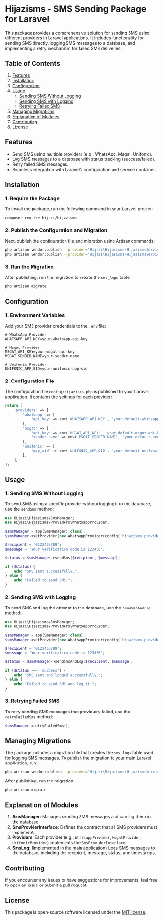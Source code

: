 # Hijazisms - SMS Sending Package for Laravel

This package provides a comprehensive solution for sending SMS using different providers in Laravel applications. It includes functionality for sending SMS directly, logging SMS messages to a database, and implementing a retry mechanism for failed SMS deliveries.

## Table of Contents

1. [Features](#features)
2. [Installation](#installation)
3. [Configuration](#configuration)
4. [Usage](#usage)
   - [Sending SMS Without Logging](#sending-sms-without-logging)
   - [Sending SMS with Logging](#sending-sms-with-logging)
   - [Retrying Failed SMS](#retrying-failed-sms)
5. [Managing Migrations](#managing-migrations)
6. [Explanation of Modules](#explanation-of-modules)
7. [Contributing](#contributing)
8. [License](#license)

## Features

- Send SMS using multiple providers (e.g., WhatsApp, Msgat, Unifonic).
- Log SMS messages to a database with status tracking (success/failed).
- Retry failed SMS messages.
- Seamless integration with Laravel’s configuration and service container.

## Installation

### 1. Require the Package

To install the package, run the following command in your Laravel project:

```bash
composer require hijazi/hijazisms
```

### 2. Publish the Configuration and Migration

Next, publish the configuration file and migration using Artisan commands:

```bash
php artisan vendor:publish --provider="Hijazi\Hijazisms\HijazismsServiceProvider" --tag=config
php artisan vendor:publish --provider="Hijazi\Hijazisms\HijazismsServiceProvider" --tag=migrations
```

### 3. Run the Migration

After publishing, run the migration to create the `sms_logs` table:

```bash
php artisan migrate
```

## Configuration

### 1. Environment Variables

Add your SMS provider credentials to the `.env` file:

```env
# WhatsApp Provider
WHATSAPP_API_KEY=your-whatsapp-api-key

# Msgat Provider
MSGAT_API_KEY=your-msgat-api-key
MSGAT_SENDER_NAME=your-sender-name

# Unifonic Provider
UNIFONIC_APP_SID=your-unifonic-app-sid
```

### 2. Configuration File

The configuration file `config/hijazisms.php` is published to your Laravel application. It contains the settings for each provider:

```php
return [
    'providers' => [
        'whatsapp' => [
            'api_key' => env('WHATSAPP_API_KEY', 'your-default-whatsapp-api-key'),
        ],
        'msgat' => [
            'api_key' => env('MSGAT_API_KEY', 'your-default-msgat-api-key'),
            'sender_name' => env('MSGAT_SENDER_NAME', 'your-default-sender-name'),
        ],
        'unifonic' => [
            'app_sid' => env('UNIFONIC_APP_SID', 'your-default-unifonic-app-sid'),
        ],
    ],
];
```

## Usage

### 1. Sending SMS Without Logging

To send SMS using a specific provider without logging it to the database, use the `sendSms` method:

```php
use Hijazi\Hijazisms\SmsManager;
use Hijazi\Hijazisms\Providers\WhatsappProvider;

$smsManager = app(SmsManager::class);
$smsManager->setProvider(new WhatsappProvider(config('hijazisms.providers.whatsapp.api_key')));

$recipient = '0123456789';
$message = 'Your verification code is 123456';

$status = $smsManager->sendSms($recipient, $message);

if ($status) {
    echo "SMS sent successfully.";
} else {
    echo "Failed to send SMS.";
}
```

### 2. Sending SMS with Logging

To send SMS and log the attempt to the database, use the `sendSmsAndLog` method:

```php
use Hijazi\Hijazisms\SmsManager;
use Hijazi\Hijazisms\Providers\WhatsappProvider;

$smsManager = app(SmsManager::class);
$smsManager->setProvider(new WhatsappProvider(config('hijazisms.providers.whatsapp.api_key')));

$recipient = '0123456789';
$message = 'Your verification code is 123456';

$status = $smsManager->sendSmsAndLog($recipient, $message);

if ($status === 'success') {
    echo "SMS sent and logged successfully.";
} else {
    echo "Failed to send SMS and log it.";
}
```

### 3. Retrying Failed SMS

To retry sending SMS messages that previously failed, use the `retryFailedSms` method:

```php
$smsManager->retryFailedSms();
```

## Managing Migrations

The package includes a migration file that creates the `sms_logs` table used for logging SMS messages. To publish the migration to your main Laravel application, run:

```bash
php artisan vendor:publish --provider="Hijazi\Hijazisms\HijazismsServiceProvider" --tag=migrations
```

After publishing, run the migration:

```bash
php artisan migrate
```

## Explanation of Modules

1. **SmsManager**: Manages sending SMS messages and can log them to the database.
2. **SmsProviderInterface**: Defines the contract that all SMS providers must implement.
3. **Providers**: Each provider (e.g., `WhatsappProvider`, `MsgatProvider`, `UnifonicProvider`) implements the `SmsProviderInterface`.
4. **SmsLog**: (Implemented in the main application) Logs SMS messages to the database, including the recipient, message, status, and timestamps.

## Contributing

If you encounter any issues or have suggestions for improvements, feel free to open an issue or submit a pull request.

## License

This package is open-source software licensed under the [MIT license](https://opensource.org/licenses/MIT).
